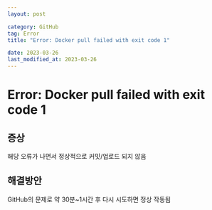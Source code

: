 ```yaml
---
layout: post

category: GitHub
tag: Error
title: "Error: Docker pull failed with exit code 1"

date: 2023-03-26
last_modified_at: 2023-03-26
---
```


# Error: Docker pull failed with exit code 1

## 증상
해당 오류가 나면서 정상적으로 커밋/업로드 되지 않음

## 해결방안
GitHub의 문제로 약 30분~1시간 후 다시 시도하면 정상 작동됨
